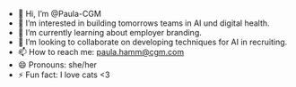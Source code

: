 - 👋 Hi, I’m @Paula-CGM
- 👀 I’m interested in building tomorrows teams in AI und digital health.
- 🌱 I’m currently learning about employer branding.
- 💞️ I’m looking to collaborate on developing techniques for AI in recruiting.
- 📫 How to reach me: paula.hamm@cgm.com
- 😄 Pronouns: she/her
- ⚡ Fun fact: I love cats <3 

<!---
Paula-CGM/Paula-CGM is a ✨ special ✨ repository because its `README.md` (this file) appears on your GitHub profile.
You can click the Preview link to take a look at your changes.
--->
